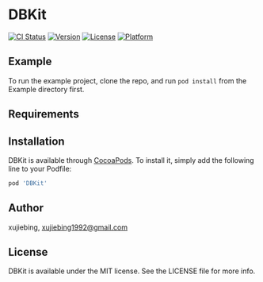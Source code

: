 # DBKit

[![CI Status](https://img.shields.io/travis/xujiebing/DBKit.svg?style=flat)](https://travis-ci.org/xujiebing/DBKit)
[![Version](https://img.shields.io/cocoapods/v/DBKit.svg?style=flat)](https://cocoapods.org/pods/DBKit)
[![License](https://img.shields.io/cocoapods/l/DBKit.svg?style=flat)](https://cocoapods.org/pods/DBKit)
[![Platform](https://img.shields.io/cocoapods/p/DBKit.svg?style=flat)](https://cocoapods.org/pods/DBKit)

## Example

To run the example project, clone the repo, and run `pod install` from the Example directory first.

## Requirements

## Installation

DBKit is available through [CocoaPods](https://cocoapods.org). To install
it, simply add the following line to your Podfile:

```ruby
pod 'DBKit'
```

## Author

xujiebing, xujiebing1992@gmail.com

## License

DBKit is available under the MIT license. See the LICENSE file for more info.
